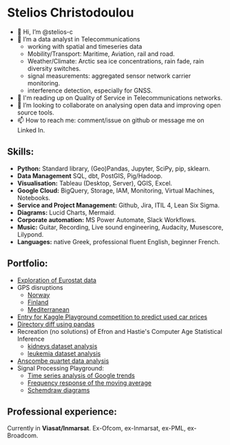 # Stelios Christodoulou
- 👋 Hi, I’m @stelios-c
- 👀 I’m a data analyst in Telecommunications
  - working with spatial and timeseries data
  - Mobility/Transport: Maritime, Aviation, rail and road.
  - Weather/Climate: Arctic sea ice concentrations, rain fade, rain diversity switches.
  - signal measurements: aggregated sensor network carrier monitoring. 
  - interference detection, especially for GNSS. 
- 🌱 I'm reading up on Quality of Service in Telecommunications networks.
- 💞️ I’m looking to collaborate on analysing open data and improving open source tools.
- 📫 How to reach me: comment/issue on github or message me on Linked In.

## Skills:  
- **Python:** Standard library, (Geo)Pandas, Jupyter, SciPy, pip, sklearn.
- **Data Management** SQL, dbt, PostGIS, Pig/Hadoop.
- **Visualisation:**  Tableau (Desktop, Server), QGIS, Excel.
- **Google Cloud:** BigQuery, Storage, IAM, Monitoring, Virtual Machines, Notebooks.
- **Service and Project Management:**  Github, Jira, ITIL 4, Lean Six Sigma.  
- **Diagrams:** Lucid Charts, Mermaid.
- **Corporate automation:** MS Power Automate, Slack Workflows.
- **Music:** Guitar, Recording, Live sound engineering, Audacity, Musescore, Lilypond.
- **Languages:** native Greek, professional fluent English, beginner French.

## Portfolio:
- [Exploration of Eurostat data](https://github.com/stelios-c/eurostat_eda)
- GPS disruptions
  - [Norway](https://github.com/stelios-c/GPS_analysis/blob/main/norway.ipynb)
  - [Finland](https://github.com/stelios-c/GPS_analysis/blob/main/finland_disturbances.ipynb)
  - [Mediterranean](https://github.com/stelios-c/GPS_analysis/blob/main/GPS_interference_analysis.md)
- [Entry for Kaggle Playground competition to predict used car prices](https://github.com/stelios-c/used_cars_regression_kaggle)
- [Directory diff using pandas](https://github.com/stelios-c/utilities/blob/main/generate_data.ipynb)
- Recreation (no solutions) of Efron and Hastie's Computer Age Statistical Inference
  - [kidneys dataset analysis](https://github.com/stelios-c/stat_inf_public/blob/main/kidneys_no_solutions.ipynb)
  - [leukemia dataset analysis](https://github.com/stelios-c/stat_inf_public/blob/main/all_aml.ipynb)
- [Anscombe quartet data analysis](https://github.com/stelios-c/stat_inf_public/blob/main/anscombe/anscombe.ipynb)
- Signal Processing Playground:
  - [Time series analysis of Google trends](https://github.com/stelios-c/sig_proc/blob/main/timeseries.ipynb) 
  - [Frequency response of the moving average](https://github.com/stelios-c/sig_proc/blob/main/scipy_ma.ipynb)
  - [Schemdraw diagrams](https://github.com/stelios-c/sig_proc/blob/main/schematic.ipynb)

## Professional experience:
 Currently in **Viasat/Inmarsat**. Ex-Ofcom, ex-Inmarsat, ex-PML, ex-Broadcom.
<!---
stelios-c/stelios-c is a ✨ special ✨ repository because its `README.md` (this file) appears on your GitHub profile.
You can click the Preview link to take a look at your changes.
--->
